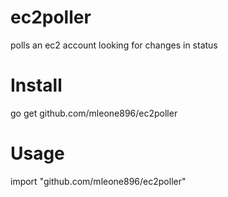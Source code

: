 # ec2poller
polls an ec2 account looking for changes in status



# Install
go get github.com/mleone896/ec2poller


# Usage
import "github.com/mleone896/ec2poller"  


